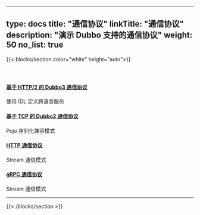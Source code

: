 
---
type: docs
title: "通信协议"
linkTitle: "通信协议"
description: "演示 Dubbo 支持的通信协议"
weight: 50
no_list: true
---

{{< blocks/section color="white" height="auto">}}
<div class="td-content list-page">
    <div class="lead"></div><header class="article-meta">
    </header><div class="row">
    <div class="col-sm col-md-6 mb-4 mb-md-0">
        <div class="h-100 card shadow" href="#">
            <div class="card-body">
                <h4 class="card-title">
                    <a href='{{< relref "./triple/" >}}'>基于 HTTP/2 的 Dubbo3 通信协议</a>
                </h4>
                <p>使用 IDL 定义跨语言服务</p>
            </div>
        </div>
    </div>
    <div class="col-sm col-md-6 mb-4 mb-md-0">
        <div class="h-100 card shadow" href="#">
            <div class="card-body">
                <h4 class="card-title">
                     <a href='{{< relref "./triple/" >}}'>基于 TCP 的 Dubbo2 通信协议</a>
                </h4>
                <p>Pojo 序列化兼容模式</p>
            </div>
        </div>
    </div>
    <div class="col-sm col-md-6 mb-4 mb-md-0">
        <div class="h-100 card shadow" href="#">
            <div class="card-body">
                <h4 class="card-title">
                     <a href='{{< relref "./triple/" >}}'>HTTP 通信协议</a>
                </h4>
                <p>Stream 通信模式</p>
            </div>
        </div>
    </div>
    <div class="col-sm col-md-6 mb-4 mb-md-0">
        <div class="h-100 card shadow" href="#">
            <div class="card-body">
                <h4 class="card-title">
                     <a href='{{< relref "./triple/" >}}'>gRPC 通信协议</a>
                </h4>
                <p>Stream 通信模式</p>
            </div>
        </div>
    </div>
</div>
<hr>
</div>

{{< /blocks/section >}}